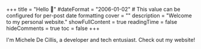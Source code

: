 +++
title = "Hello 👋"
#dateFormat = "2006-01-02" # This value can be configured for per-post date formatting
cover = ""
description = "Welcome to my personal website."
showFullContent = true
readingTime = false
hideComments = true
toc = false
+++

I'm Michele De Cillis, a developer and tech entusiast. Check out my website!
